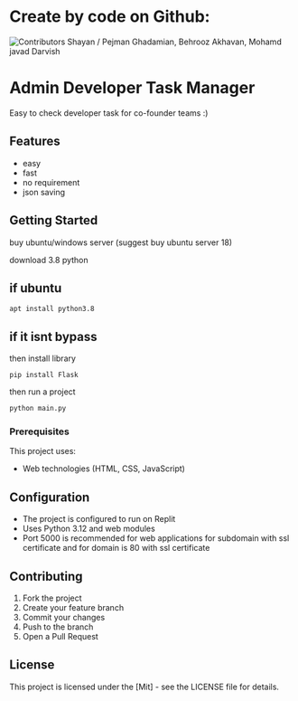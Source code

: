 
# Create by code on Github:

![Contributors](https://contrib.rocks/image?repo=Shayan-Meher-SazPars/developer-panel)
Shayan / Pejman Ghadamian, Behrooz Akhavan,  Mohamd javad Darvish
##

# Admin Developer Task Manager

Easy to check developer task for co-founder teams :)

## Features

- easy
- fast
- no requirement
- json saving

## Getting Started

buy ubuntu/windows server (suggest buy ubuntu server 18)

download 3.8 python
## if ubuntu
```install on ubuntu
apt install python3.8
```
## if it isnt bypass
then install library

```install library
pip install Flask
```

then run a project

```python
python main.py
```

### Prerequisites

This project uses:
- Web technologies (HTML, CSS, JavaScript)

## Configuration

- The project is configured to run on Replit
- Uses Python 3.12 and web modules
- Port 5000 is recommended for web applications for subdomain with ssl certificate and for domain is 80 with ssl certificate

## Contributing

1. Fork the project
2. Create your feature branch
3. Commit your changes
4. Push to the branch
5. Open a Pull Request

## License

This project is licensed under the [Mit] - see the LICENSE file for details.
